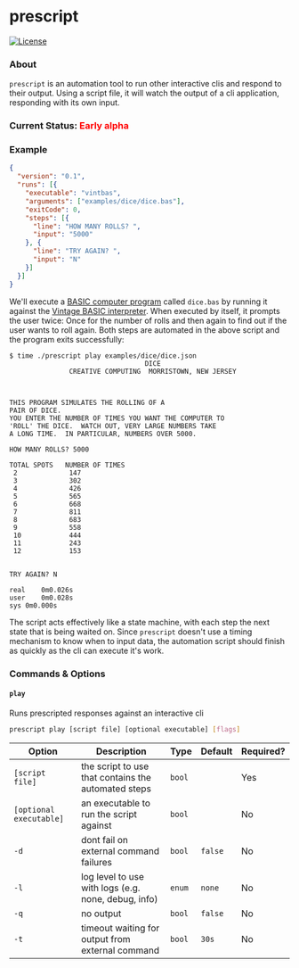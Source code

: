 # prescript
[![License](https://img.shields.io/github/license/rjnienaber/prescript)]()

### About
`prescript` is an automation tool to run other interactive clis and respond to their output. Using 
a script file, it will watch the output of a cli application, responding with its own input. 

### Current Status: <span style="color: red; font-weight: bold">Early alpha</span>

### Example

```json
{
  "version": "0.1",
  "runs": [{
    "executable": "vintbas",
    "arguments": ["examples/dice/dice.bas"],
    "exitCode": 0,
    "steps": [{
      "line": "HOW MANY ROLLS? ",
      "input": "5000"
    }, {
      "line": "TRY AGAIN? ",
      "input": "N"
    }]
  }]
}
```

We'll execute a [BASIC computer program](https://github.com/coding-horror/basic-computer-games/tree/main/33%20Dice) 
called `dice.bas` by running it against the [Vintage BASIC interpreter](http://www.vintage-basic.net/download.html).
When executed by itself, it prompts the user twice: Once for the number of rolls and then again
to find out if the user wants to roll again. Both steps are automated in the above script and
the program exits successfully:

```
$ time ./prescript play examples/dice/dice.json 
                                  DICE
               CREATIVE COMPUTING  MORRISTOWN, NEW JERSEY



THIS PROGRAM SIMULATES THE ROLLING OF A
PAIR OF DICE.
YOU ENTER THE NUMBER OF TIMES YOU WANT THE COMPUTER TO
'ROLL' THE DICE.  WATCH OUT, VERY LARGE NUMBERS TAKE
A LONG TIME.  IN PARTICULAR, NUMBERS OVER 5000.

HOW MANY ROLLS? 5000

TOTAL SPOTS   NUMBER OF TIMES
 2             147 
 3             302 
 4             426 
 5             565 
 6             668 
 7             811 
 8             683 
 9             558 
 10            444 
 11            243 
 12            153 


TRY AGAIN? N

real	0m0.026s
user	0m0.028s
sys	0m0.000s
```

The script acts effectively like a state machine, with each step the next state that is being 
waited on. Since `prescript` doesn't use a timing mechanism to know when to input data, the 
automation script should finish as quickly as the cli can execute it's work.

### Commands & Options
#### `play`

Runs prescripted responses against an interactive cli

```bash
prescript play [script file] [optional executable] [flags]
```

| Option | Description                                                               | Type   | Default | Required? |
| ------ | ------------------------------------------------------------------------- | ------ | ------- | --------- |
| `[script file]`         | the script to use that contains the automated steps      | `bool` |         | Yes       |
| `[optional executable]` | an executable to run the script against                  | `bool` |         | No        |
| `-d`                    | dont fail on external command failures                   | `bool` | `false` | No        |
| `-l`                    | log level to use with logs (e.g. none, debug, info)      | `enum` | `none`  | No        |
| `-q`                    | no output                                                | `bool` | `false` | No        |
| `-t`                    | timeout waiting for output from external command         | `bool` | `30s  ` | No        |
